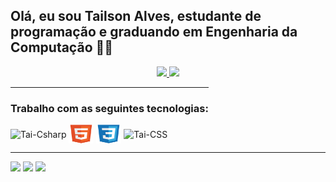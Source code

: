 <h2> Olá, eu sou Tailson Alves, estudante de programação e graduando em Engenharia da Computação 🙋‍♂️ </h2>

<div align="center">
  <a href="https://github.com/taialves">
  <img height="180em" src="https://github-readme-stats.vercel.app/api?username=taialves&show_icons=true&theme=dracula&include_all_commits=true&count_private=true"/>
  <img height="180em" src="https://github-readme-stats.vercel.app/api/top-langs/?username=taialves&layout=compact&langs_count=7&theme=dracula"/>
</div>
  
  
<div style="display: inline-block"><hr>
  <h3 align = "left">Trabalho com as seguintes tecnologias: </h3>
  <img align="center" alt="Tai-Csharp" height="30" width="40" src="https://cdn.jsdelivr.net/gh/devicons/devicon/icons/csharp/csharp-original.svg" />
  <img align="center" alt="Tai-HTML" height="30" width="40" src="https://raw.githubusercontent.com/devicons/devicon/master/icons/html5/html5-original.svg"/>
  <img align="center" alt="Tai-CSS" height="30" width="40" src="https://raw.githubusercontent.com/devicons/devicon/master/icons/css3/css3-original.svg"/>
  <img align="center" alt="Tai-CSS" height="30" width="40" src="https://cdn.jsdelivr.net/gh/devicons/devicon/icons/dotnetcore/dotnetcore-original.svg" />  
</div>
 <hr/>
<div> 
  <a href="https://instagram.com/taialves.v" target="_blank"><img src="https://img.shields.io/badge/-Instagram-%23E4405F?style=for-the-badge&logo=instagram&logoColor=white" target="_blank"></a>
  <a href = "mailto:tailson.ec@gmail.com"><img src="https://img.shields.io/badge/-Gmail-%23333?style=for-the-badge&logo=gmail&logoColor=white" target="_blank"></a>
  <a href="https://www.linkedin.com/in/tailson-alves-b078111a9/" target="_blank"><img src="https://img.shields.io/badge/-LinkedIn-%230077B5?style=for-the-badge&logo=linkedin&logoColor=white" target="_blank"></a> 
 

 
</div>
